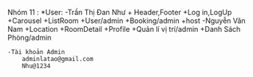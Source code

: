 Nhóm 11 :
*User:
    -Trần Thị Đan Như 
            + Header,Footer
            +Log in,LogUp
            +Carousel
            +ListRoom
            +User/admin
            +Booking/admin
            +host
    -Nguyễn Văn Nam
            +Location
            +RoomDetail
            +Profile
            +Quản lí vị trí/admin
            +Danh Sách Phòng/admin

    -Tài khoản Admin
        adminlatao@gmail.com
        Nhu@1234
                



